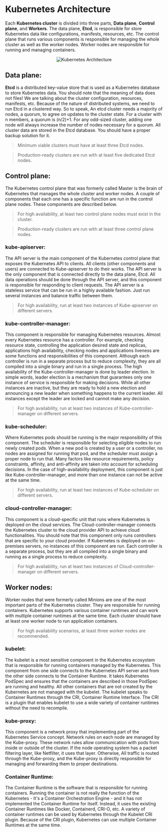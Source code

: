 # Kubernetes Architecture

Each **Kubernetes cluster** is divided into three parts, **Data plane**, **Control plane**, and **Workers**. The data plane, **Etcd**, is responsible for store Kubernetes data like configurations, manifests, resources, etc. The control plane that runs various components is responsible for managing the whole cluster as well as the worker nodes. Worker nodes are responsible for running and managing containers.

<p align="center">
  <img alt="Kubernetes Architecture" src="https://raw.githubusercontent.com/ssbostan/kubernetes-complete-reference/master/assets/contents/concepts/architecture/architecture.png">
</p>

## <a name="data-plane">Data plane:</a>

**Etcd** is a distributed key-value store that is used as a Kubernetes database to store Kubernetes data. You should note that the meaning of data does not files! We are talking about the cluster configuration, resources, manifests, etc. Because of the nature of distributed systems, we need to run Etcd in a clustered way. So to speak, An etcd cluster needs a majority of nodes, a quorum, to agree on updates to the cluster state. For a cluster with n members, a quorum is (n/2)+1. For any odd-sized cluster, adding one node will always increase the number of nodes necessary for a quorum. All cluster data are stored in the Etcd database. You should have a proper backup solution for it.

> Minimum viable clusters must have at least three Etcd nodes.

> Production-ready clusters are run with at least five dedicated Etcd nodes.

## <a name="control-plane">Control plane:</a>

The Kubernetes control plane that was formerly called Master is the brain of Kubernetes that manages the whole cluster and worker nodes. A couple of components that each one has a specific function are run in the control plane nodes. These components are described below.

> For high availability, at least two control plane nodes must exist in the cluster.

> Production-ready clusters are run with at least three control plane nodes.

### <a name="kube-apiserver">kube-apiserver:</a>

The API server is the main component of the Kubernetes control plane that exposes the Kubernetes API to clients. All clients (other components and users) are connected to Kube-apiserver to do their works. The API server is the only component that is connected directly to the data plane, Etcd. All data operations should be done through the API server, and this component is responsible for responding to client requests. The API server is a stateless service that can be run in a highly available fashion. Just run several instances and balance traffic between them.

> For high availability, run at least two instances of Kube-apiserver on different servers.

### <a name="kube-controller-manager">kube-controller-manager:</a>

This component is responsible for managing Kubernetes resources. Almost every Kubernetes resource has a controller. For example, checking resource state, controlling the application desired state and replicas, applications high availability, checking nodes and applications liveness are some functions and responsibilities of this component. Although each controller is run in a separate process but to reduce complexity, they are all compiled into a single binary and run in a single process. The high availability of the Kube-controller-manager is done by leader election. In simple words, leader election is a mechanism that guarantees only one instance of service is responsible for making decisions. While all other instances are inactive, but they are ready to hold a new election and announcing a new leader when something happens to the current leader. All instances except the leader are locked and cannot make any decision.

> For high availability, run at least two instances of Kube-controller-manager on different servers.

### <a name="kube-scheduler">kube-scheduler:</a>

Where Kubernetes pods should be running is the major responsibility of this component. The scheduler is responsible for selecting eligible nodes to run newly created pods. When a new pod is created by a user or a controller, no nodes are assigned for running that pod, and the scheduler must assign a proper node to run that. Many factors like resource requirements, policy constraints, affinity, and anti-affinity are taken into account for scheduling decisions. In the case of high-availability deployment, this component is just like Kube-controller-manager, and more than one instance can not be active at the same time.

> For high availability, run at least two instances of Kube-scheduler on different servers.

### <a name="cloud-controller-manager">cloud-controller-manager:</a>

This component is a cloud-specific unit that runs where Kubernetes is deployed on the cloud services. The Cloud-controller-manager connects the Kubernetes cluster to the cloud provider API to achieve cloud functionalities. You should note that this component only runs controllers that are specific to your cloud provider. If Kubernetes is deployed on on-premises servers, no instances of this component are run. Each controller is a separate process, but they are all compiled into a single binary and running as a single process to reduce complexity.

> For high availability, run at least two instances of Cloud-controller-manager on different servers.

## <a name="worker-nodes">Worker nodes:</a>

Worker nodes that were formerly called Minions are one of the most important parts of the Kubernetes cluster. They are responsible for running containers. Kubernetes supports various container runtimes and can work with multiple container runtimes at the same time. Each cluster should have at least one worker node to run application containers.

> For high availability scenarios, at least three worker nodes are recommended.

### <a name="kubelet">kubelet:</a>

The kubelet is a most sensitive component in the Kubernetes ecosystem that is responsible for running containers managed by the Kubernetes. This component from one side connects to the Kubernetes API server and from the other side connects to the Container Runtime. It takes Kubernetes PodSpec and ensures that the containers are described in those PodSpec are running and healthy. All other containers that are not created by the Kubernetes are not managed with the kubelet. The kubelet speaks to Container Runtimes through the CRI, Container Runtime Interface. The CRI is a plugin that enables kubelet to use a wide variety of container runtimes without the need to recompile.

### <a name="kube-proxy">kube-proxy:</a>

This component is a network proxy that implementing part of the Kubernetes Service concept. Network rules on each node are managed by the Kube-proxy. These network rules allow communication with pods from inside or outside of the cluster. If the node operating system has a packet filtering layer, like Netfilter, it uses that layer. Otherwise, All traffic is routed through the Kube-proxy, and the Kube-proxy is directly responsible for managing and forwarding them to proper destinations.

### <a name="container-runtime">Container Runtime:</a>

The Container Runtime is the software that is responsible for running containers. Running the container is not really the function of the Kubernetes - It's a Container Orchestration Engine - and it has not implemented the Container Runtime for itself. Instead, it uses the existing Container Runtimes like Docker, Containerd, CRI-O, etc. A variety of container runtimes can be used by Kubernetes through the Kubelet CRI plugin. Because of the CRI plugin, Kubernetes can use multiple Container Runtimes at the same time.

